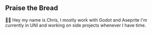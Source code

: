 ## Praise the Bread                
:bread::speech_balloon: Hey my name is Chris, I mostly work with Godot and Aseprite
I'm currently in UNI and working on side projects whenever I have time.
